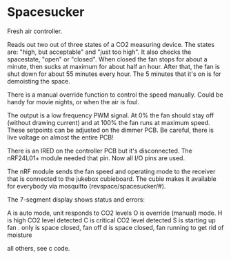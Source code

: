 Spacesucker
===========

Fresh air controller.


Reads out two out of three states of a CO2 measuring device. The states are: "high, but acceptable" and "just too high".
It also checks the spacestate, "open" or "closed". When closed the fan stops for about a minute, then sucks at maximum for about half an hour. After that, the fan is shut down for about 55 minutes every hour. The 5 minutes that it's on is for demoisting the space.

There is a manual override function to control the speed manually. Could be handy for movie nights, or when the air is foul.

The output is a low frequency PWM signal. At 0% the fan should stay off (without drawing current) and at 100% the fan
runs at maximum speed. These setpoints can be adjusted on the dimmer PCB. Be careful, there is live voltage on almost
the entire PCB!

There is an IRED on the controller PCB but it's disconnected. The nRF24L01+ module needed that pin. Now all I/O pins are used. 

The nRF module sends the fan speed and operating mode to the receiver that is connected to the jukebox cubieboard. The cubie makes it available for everybody via mosquitto (revspace/spacesucker/#).

The 7-segment display shows status and errors:

A is auto mode, unit responds to CO2 levels
O is override (manual) mode.
H is high CO2 level detected
C is critical CO2 level detected
S is starting up fan
. only is space closed, fan off
d is space closed, fan running to get rid of moisture

all others, see c code.
